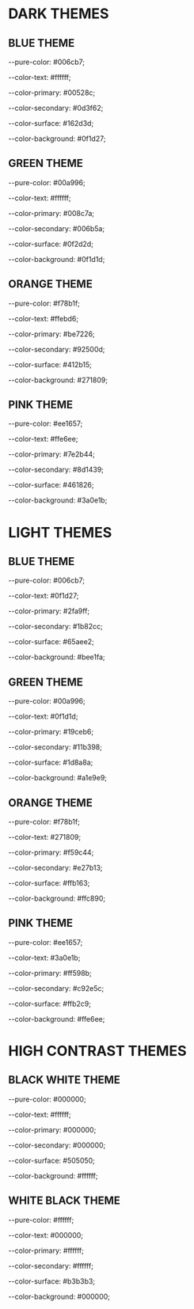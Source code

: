 # DARK THEMES

## BLUE THEME
--pure-color: #006cb7;

--color-text: #ffffff;

--color-primary: #00528c;

--color-secondary: #0d3f62;

--color-surface: #162d3d;

--color-background: #0f1d27;

## GREEN THEME
--pure-color: #00a996;

--color-text: #ffffff;

--color-primary: #008c7a; 

--color-secondary: #006b5a; 

--color-surface: #0f2d2d; 

--color-background: #0f1d1d; 

## ORANGE THEME
--pure-color: #f78b1f;

--color-text: #ffebd6;

--color-primary: #be7226;

--color-secondary: #92500d;

--color-surface: #412b15;

--color-background: #271809;

## PINK THEME
--pure-color: #ee1657;

--color-text: #ffe6ee;
  
--color-primary: #7e2b44;
  
--color-secondary: #8d1439;
  
--color-surface: #461826;
  
--color-background: #3a0e1b;

# LIGHT THEMES

## BLUE THEME
--pure-color: #006cb7;

--color-text: #0f1d27;
  
--color-primary: #2fa9ff;
  
--color-secondary: #1b82cc;
  
--color-surface: #65aee2;
  
--color-background: #bee1fa;

## GREEN THEME
--pure-color: #00a996;

--color-text: #0f1d1d;
  
--color-primary: #19ceb6; 
  
--color-secondary: #11b398; 
  
--color-surface: #1d8a8a; 
  
--color-background: #a1e9e9; 

## ORANGE THEME

--pure-color: #f78b1f;

--color-text: #271809;

--color-primary: #f59c44;

--color-secondary: #e27b13;

--color-surface: #ffb163;

--color-background: #ffc890;


## PINK THEME

--pure-color: #ee1657;

--color-text: #3a0e1b;

--color-primary: #ff598b;

--color-secondary: #c92e5c;

--color-surface: #ffb2c9;

--color-background: #ffe6ee;



# HIGH CONTRAST THEMES
## BLACK WHITE THEME
--pure-color: #000000;

--color-text: #ffffff;

--color-primary: #000000;

--color-secondary: #000000;

--color-surface: #505050;

--color-background: #ffffff;


## WHITE BLACK THEME
--pure-color: #ffffff;

--color-text: #000000;

--color-primary: #ffffff;

--color-secondary: #ffffff;

--color-surface: #b3b3b3;

--color-background: #000000;
